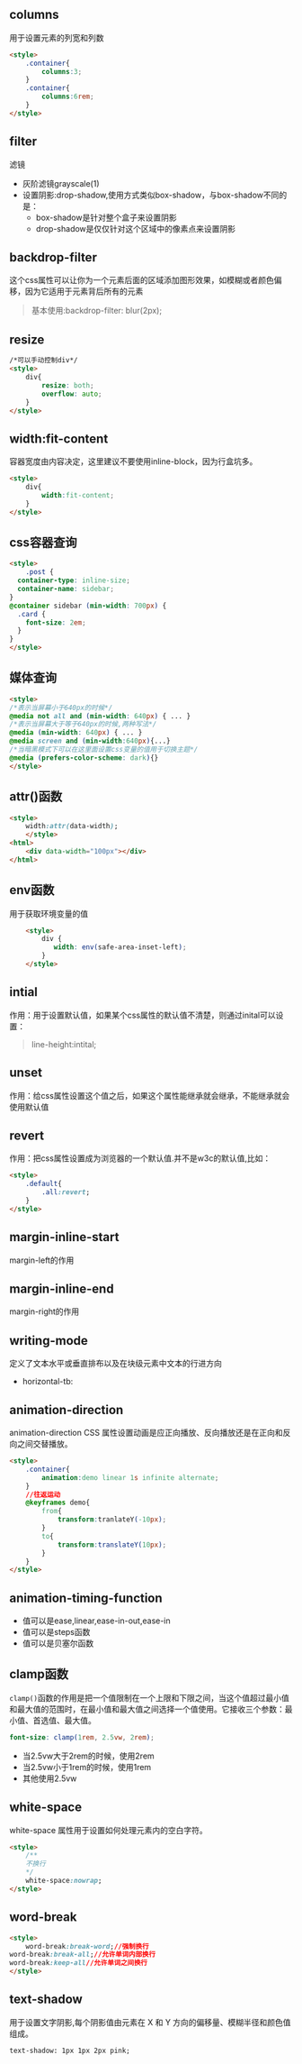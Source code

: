 ## columns
用于设置元素的列宽和列数
```html
<style>
    .container{
        columns:3;
    }
    .container{
        columns:6rem;
    }
</style>
```
## filter
滤镜
- 灰阶滤镜grayscale(1)
- 设置阴影:drop-shadow,使用方式类似box-shadow，与box-shadow不同的是：
    - box-shadow是针对整个盒子来设置阴影
    - drop-shadow是仅仅针对这个区域中的像素点来设置阴影
## backdrop-filter
这个css属性可以让你为一个元素后面的区域添加图形效果，如模糊或者颜色偏移，因为它适用于元素背后所有的元素
> 基本使用:backdrop-filter: blur(2px);

## resize
```html
/*可以手动控制div*/
<style>
    div{
        resize: both;
		overflow: auto;
    }
</style>
```

## width:fit-content
容器宽度由内容决定，这里建议不要使用inline-block，因为行盒坑多。
```html
<style>
    div{
        width:fit-content;
    }
</style>
```

## css容器查询
```html
<style>
    .post {
  container-type: inline-size;
  container-name: sidebar;
}
@container sidebar (min-width: 700px) {
  .card {
    font-size: 2em;
  }
}
</style>
```
## 媒体查询
```html
<style>
/*表示当屏幕小于640px的时候*/
@media not all and (min-width: 640px) { ... }
/*表示当屏幕大于等于640px的时候,两种写法*/
@media (min-width: 640px) { ... }
@media screen and (min-width:640px){...}
/*当暗黑模式下可以在这里面设置css变量的值用于切换主题*/
@media (prefers-color-scheme: dark){}
</style>
```
## attr()函数
```html
<style>
    width:attr(data-width);
    </style>
<html>
    <div data-width="100px"></div>
</html>
```

## env函数
用于获取环境变量的值
```html
    <style>
        div {
           width: env(safe-area-inset-left);
        }
    </style>
```
## intial
作用：用于设置默认值，如果某个css属性的默认值不清楚，则通过inital可以设置：
> line-height:intital;

## unset
作用：给css属性设置这个值之后，如果这个属性能继承就会继承，不能继承就会使用默认值
## revert
作用：把css属性设置成为浏览器的一个默认值.并不是w3c的默认值,比如：
```html
<style>
    .default{
        .all:revert;
    }
</style>
```
## margin-inline-start
margin-left的作用
## margin-inline-end
margin-right的作用
## writing-mode
定义了文本水平或垂直排布以及在块级元素中文本的行进方向
- horizontal-tb:
## animation-direction
animation-direction CSS 属性设置动画是应正向播放、反向播放还是在正向和反向之间交替播放。
```html
<style>
    .container{
        animation:demo linear 1s infinite alternate;
    }
    //往返运动
    @keyframes demo{
        from{
            transform:tranlateY(-10px);
        }
        to{
            transform:translateY(10px);
        }
    }
</style>
```
## animation-timing-function
- 值可以是ease,linear,ease-in-out,ease-in
- 值可以是steps函数
- 值可以是贝塞尔函数
## clamp函数
`clamp()`函数的作用是把一个值限制在一个上限和下限之间，当这个值超过最小值和最大值的范围时，在最小值和最大值之间选择一个值使用。它接收三个参数：最小值、首选值、最大值。
```scss
font-size: clamp(1rem, 2.5vw, 2rem);
```
- 当2.5vw大于2rem的时候，使用2rem
- 当2.5vw小于1rem的时候，使用1rem
- 其他使用2.5vw

## white-space
white-space 属性用于设置如何处理元素内的空白字符。
```html
<style>
    /**
    不换行
    */
    white-space:nowrap;
</style>
```
## word-break
```html
<style>
    word-break:break-word;//强制换行
word-break:break-all;//允许单词内部换行
word-break:keep-all//允许单词之间换行
</style>
```
## text-shadow
用于设置文字阴影,每个阴影值由元素在 X 和 Y 方向的偏移量、模糊半径和颜色值组成。
```html
text-shadow: 1px 1px 2px pink;
```
